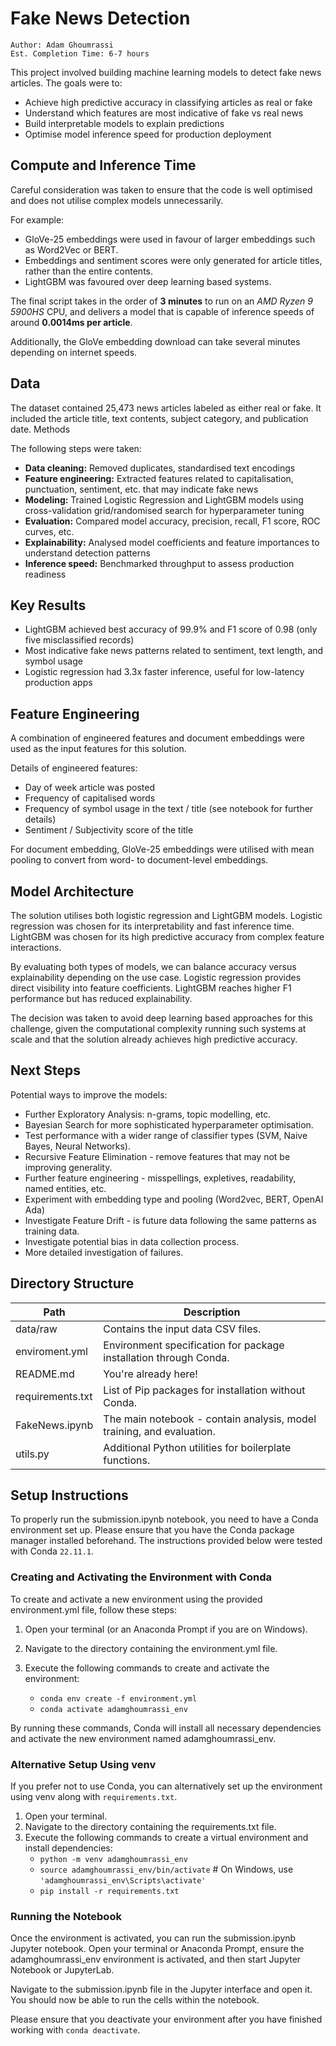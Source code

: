 # Fake News Detection

```
Author: Adam Ghoumrassi
Est. Completion Time: 6-7 hours
```

This project involved building machine learning models to detect fake news articles. The goals were to:

- Achieve high predictive accuracy in classifying articles as real or fake
- Understand which features are most indicative of fake vs real news
- Build interpretable models to explain predictions
- Optimise model inference speed for production deployment

## Compute and Inference Time

Careful consideration was taken to ensure that the code is well optimised and does not utilise complex models unnecessarily.

For example:

- GloVe-25 embeddings were used in favour of larger embeddings such as Word2Vec or BERT.
- Embeddings and sentiment scores were only generated for article titles, rather than the entire contents.
- LightGBM was favoured over deep learning based systems.

The final script takes in the order of **3 minutes** to run on an *AMD Ryzen 9 5900HS* CPU, and delivers a model that is capable of inference speeds of around **0.0014ms per article**.

Additionally, the GloVe embedding download can take several minutes depending on internet speeds.

## Data

The dataset contained 25,473 news articles labeled as either real or fake. It included the article title, text contents, subject category, and publication date.
Methods

The following steps were taken:

- **Data cleaning:** Removed duplicates, standardised text encodings
- **Feature engineering:** Extracted features related to capitalisation, punctuation, sentiment, etc. that may indicate fake news
- **Modeling:** Trained Logistic Regression and LightGBM models using cross-validation grid/randomised search for hyperparameter tuning
- **Evaluation:** Compared model accuracy, precision, recall, F1 score, ROC curves, etc.
- **Explainability:** Analysed model coefficients and feature importances to understand detection patterns
- **Inference speed:** Benchmarked throughput to assess production readiness

## Key Results

- LightGBM achieved best accuracy of 99.9% and F1 score of 0.98 (only five misclassified records)
- Most indicative fake news patterns related to sentiment, text length, and symbol usage
- Logistic regression had 3.3x faster inference, useful for low-latency production apps

## Feature Engineering

A combination of engineered features and document embeddings were used as the input features for this solution.

Details of engineered features:

- Day of week article was posted
- Frequency of capitalised words
- Frequency of symbol usage in the text / title (see notebook for further details)
- Sentiment / Subjectivity score of the title

For document embedding, GloVe-25 embeddings were utilised with mean pooling to convert from word- to document-level embeddings.

## Model Architecture

The solution utilises both logistic regression and LightGBM models. Logistic regression was chosen for its interpretability and fast inference time. LightGBM was chosen for its high predictive accuracy from complex feature interactions.

By evaluating both types of models, we can balance accuracy versus explainability depending on the use case. Logistic regression provides direct visibility into feature coefficients. LightGBM reaches higher F1 performance but has reduced explainability.

The decision was taken to avoid deep learning based approaches for this challenge, given the computational complexity running such systems at scale and that the solution already achieves high predictive accuracy.

## Next Steps

Potential ways to improve the models:

- Further Exploratory Analysis: n-grams, topic modelling, etc.
- Bayesian Search for more sophisticated hyperparameter optimisation.
- Test performance with a wider range of classifier types (SVM, Naive Bayes, Neural Networks).
- Recursive Feature Elimination - remove features that may not be improving generality.
- Further feature engineering - misspellings, expletives, readability, named entities, etc.
- Experiment with embedding type and pooling (Word2vec, BERT, OpenAI Ada)
- Investigate Feature Drift - is future data following the same patterns as training data.
- Investigate potential bias in data collection process.
- More detailed investigation of failures.

## Directory Structure

| Path             | Description                                                           |
| ---------------- | --------------------------------------------------------------------- |
| data/raw         | Contains the input data CSV files.                                    |
| enviroment.yml   | Environment specification for package installation through Conda.     |
| README.md        | You're already here!                                                  |
| requirements.txt | List of Pip packages for installation without Conda.                  |
| FakeNews.ipynb   | The main notebook - contain analysis, model training, and evaluation. |
| utils.py         | Additional Python utilities for boilerplate functions.                |

## Setup Instructions

To properly run the submission.ipynb notebook, you need to have a Conda environment set up. Please ensure that you have the Conda package manager installed beforehand. The instructions provided below were tested with Conda `22.11.1`.

### Creating and Activating the Environment with Conda

To create and activate a new environment using the provided environment.yml file, follow these steps:

1. Open your terminal (or an Anaconda Prompt if you are on Windows).
2. Navigate to the directory containing the environment.yml file.
3. Execute the following commands to create and activate the environment:

   - `conda env create -f environment.yml`
   - `conda activate adamghoumrassi_env`

By running these commands, Conda will install all necessary dependencies and activate the new environment named adamghoumrassi_env.

### Alternative Setup Using venv

If you prefer not to use Conda, you can alternatively set up the environment using venv along with `requirements.txt`.

1. Open your terminal.
2. Navigate to the directory containing the requirements.txt file.
3. Execute the following commands to create a virtual environment and install dependencies:
   - `python -m venv adamghoumrassi_env`
   - `source adamghoumrassi_env/bin/activate`  # On Windows, use `'adamghoumrassi_env\Scripts\activate'`
   - `pip install -r requirements.txt`

### Running the Notebook

Once the environment is activated, you can run the submission.ipynb Jupyter notebook. Open your terminal or Anaconda Prompt, ensure the adamghoumrassi_env environment is activated, and then start Jupyter Notebook or JupyterLab.

Navigate to the submission.ipynb file in the Jupyter interface and open it. You should now be able to run the cells within the notebook.

Please ensure that you deactivate your environment after you have finished working with `conda deactivate`.
